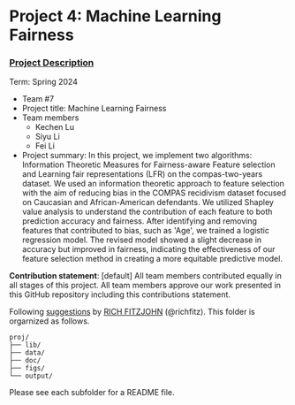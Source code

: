 # Project 4: Machine Learning Fairness

### [Project Description](doc/project4_desc.md)

Term: Spring 2024

+ Team #7
+ Project title: Machine Learning Fairness
+ Team members
	+ Kechen Lu
	+ Siyu Li 
	+ Fei Li
+ Project summary: In this project, we implement two algorithms: Information Theoretic Measures for Fairness-aware Feature selection and Learning fair representations (LFR) on the compas-two-years dataset. We used an information theoretic approach to feature selection with the aim of reducing bias in the COMPAS recidivism dataset focused on Caucasian and African-American defendants. We utilized Shapley value analysis to understand the contribution of each feature to both prediction accuracy and fairness. After identifying and removing features that contributed to bias, such as 'Age', we trained a logistic regression model. The revised model showed a slight decrease in accuracy but improved in fairness, indicating the effectiveness of our feature selection method in creating a more equitable predictive model.
	
**Contribution statement**: [default] All team members contributed equally in all stages of this project. All team members approve our work presented in this GitHub repository including this contributions statement. 

Following [suggestions](http://nicercode.github.io/blog/2013-04-05-projects/) by [RICH FITZJOHN](http://nicercode.github.io/about/#Team) (@richfitz). This folder is orgarnized as follows.

```
proj/
├── lib/
├── data/
├── doc/
├── figs/
└── output/
```

Please see each subfolder for a README file.
